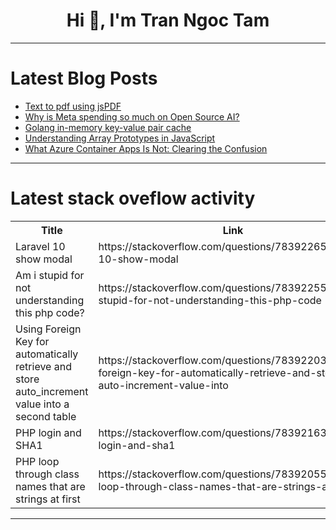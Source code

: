 <h1 align="center">Hi 👋, I'm Tran Ngoc Tam</h1>

---

# Latest Blog Posts 
<!-- BLOG-POST-LIST:START -->
- [Text to pdf using jsPDF](https://dev.to/favourtech/text-to-pdf-using-jspdf-209j)
- [Why is Meta spending so much on Open Source AI?](https://dev.to/nanduanilal/metas-open-source-ai-ambitions-554a)
- [Golang in-memory key-value pair cache](https://dev.to/iqquee/golang-in-memory-key-value-pair-cache-1f6n)
- [Understanding Array Prototypes in JavaScript](https://dev.to/a_gaoba/understanding-array-prototypes-in-javascript-59mg)
- [What Azure Container Apps Is Not: Clearing the Confusion](https://dev.to/njokudanielo/what-azure-container-apps-is-not-clearing-the-confusion-16p)
<!-- BLOG-POST-LIST:END -->

---

# Latest stack oveflow activity
<table>
  <tr><th>Title</th><th>Link</th></tr>
  <!-- STACKOVERFLOW:START --><tr><td>Laravel 10 show modal</td><td>https://stackoverflow.com/questions/78392265/laravel-10-show-modal</td></tr><tr><td>Am i stupid for not understanding this php code?</td><td>https://stackoverflow.com/questions/78392255/am-i-stupid-for-not-understanding-this-php-code</td></tr><tr><td>Using Foreign Key for automatically retrieve and store auto_increment value into a second table</td><td>https://stackoverflow.com/questions/78392203/using-foreign-key-for-automatically-retrieve-and-store-auto-increment-value-into</td></tr><tr><td>PHP login and SHA1</td><td>https://stackoverflow.com/questions/78392163/php-login-and-sha1</td></tr><tr><td>PHP loop through class names that are strings at first</td><td>https://stackoverflow.com/questions/78392055/php-loop-through-class-names-that-are-strings-at-first</td></tr><!-- STACKOVERFLOW:END -->
</table>

---



